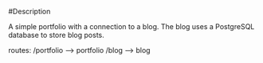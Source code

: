 #Description

A simple portfolio with a connection to a blog. The blog uses a PostgreSQL database to store blog posts. 

routes:
 /portfolio  --> portfolio
 /blog  --> blog